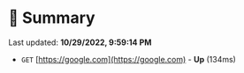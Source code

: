 # 📖 Summary
Last updated: **10/29/2022, 9:59:14 PM**

- `GET` [https://google.com](https://google.com) - **Up** (134ms)
